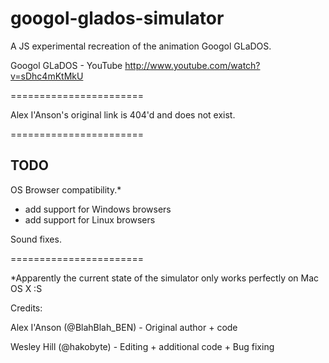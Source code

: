 googol-glados-simulator
=======================

A JS experimental recreation of the animation Googol GLaDOS.

Googol GLaDOS - YouTube 
http://www.youtube.com/watch?v=sDhc4mKtMkU

=======================

Alex I'Anson's original link is 404'd and does not exist.

=======================

TODO
-

OS Browser compatibility.*

+ add support for Windows browsers
+ add support for Linux browsers

Sound fixes.

=======================

*Apparently the current state of the simulator only works perfectly on Mac OS X :S



Credits:

Alex I'Anson (@BlahBlah_BEN) - Original author + code

Wesley Hill (@hakobyte) - Editing + additional code + Bug fixing

<insert name here>
